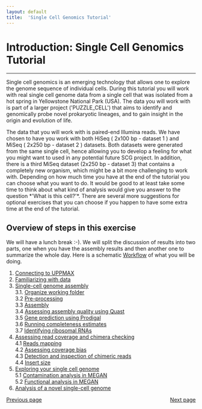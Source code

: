 ```yaml
---
layout: default
title:  'Single Cell Genomics Tutorial'
---
```


# Introduction: Single Cell Genomics Tutorial
---

<!-- <p class="bg-warning">If you get disconnected from Uppmax [click here](lostConnection) to know how to get back </p> -->

<p>Single cell genomics is an emerging technology that allows one to explore the genome sequence of individual cells. 
During this tutorial you will work with real single cell genome data from a single cell that was isolated from a hot spring in Yellowstone National Park (USA). 
The data you will work with is part of a larger project ('PUZZLE_CELL') that aims to identify and genomically probe novel prokaryotic lineages, and to gain insight in the origin and evolution of life.  </p>
The data that you will work with is paired-end Illumina reads. 
We have chosen to have you work with both HiSeq ( 2x100 bp - dataset 1 ) and MiSeq ( 2x250 bp - dataset 2 ) datasets. 
Both datasets were generated from the same single cell, hence allowing you to develop a feeling for what you might want to used in any potential future SCG project. 
In addition, there is a third MiSeq dataset (2x250 bp - dataset 3) that contains a completely new organism, which might be a bit more challenging to work with. Depending on how much time you have at the end of the tutorial you can choose what you want to do. It would be good to at least take some time to think about what kind of analysis would give you answer to the question *'What is this cell?'*. There are several more suggestions for optional exercises that you can choose if you happen to have some extra time at the end of the tutorial.

## Overview of steps in this exercise

We will have a lunch break :-). We will split the discussion of results into two parts, one when you have the assembly results and then another one to summarize the whole day. 
Here is a schematic [Workflow](../common/slides/scg_workflow.pdf) of what you will be doing.  

1. [Connecting to UPPMAX](connectToUppmax)  
2. [Familiarizing with data](scg_part2)  
3. [Single-cell genome assembly](scg_part3)  
3.1. [Organize working folder](scg_part3_1)  
3.2 [Pre-processing](scg_part3_2)  
3.3 [Assembly](scg_part3_3)  
3.4 [Assessing assembly quality using Quast](scg_part3_4)  
3.5 [Gene prediction using Prodigal](scg_part3_5)  
3.6 [Running completeness estimates](scg_part3_5)  
3.7 [Identifying ribosomal RNAs](scg_part3_7)  
4. [Assessing read coverage and chimera checking](scg_part4)  
4.1 [Reads mapping](scg_part4_1)  
4.2 [Assessing coverage bias](scg_part4_2)  
4.3 [Detection and inspection of chimeric reads](scg_part4_3)  
4.4 [Insert size](scg_part4_4)  
5. [Exploring your single cell genome](scg_part5)  
5.1 [Contamination analysis in MEGAN](scg_part5_1)  
5.2 [Functional analysis in MEGAN](scg_part5_2)  
6. [Analysis of a novel single-cell genome](scg_part6) 

<div>
 <span style="float:left"><a class="btn btn-primary" href="../schedule"> Previous page</a></span>
 <span style="float:right"><a class="btn btn-primary" href="connectToUppmax"> Next page</a></span>
</div> 
